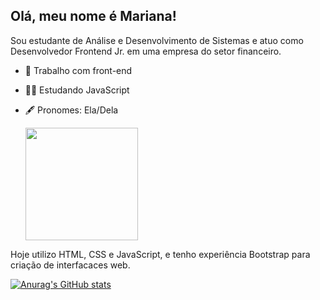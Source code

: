 ## Olá, meu nome é Mariana!

Sou estudante de Análise e Desenvolvimento de Sistemas e atuo como Desenvolvedor Frontend Jr. em uma empresa do setor financeiro. 

- 💼 Trabalho com front-end
- 👩‍💻 Estudando JavaScript
- 🖋️ Pronomes: Ela/Dela

  <div>
    <a href="https://www.linkedin.com/in/mariana-lopes-6b2a72155/"></a>
    <img height="180em" src="https://github-readme-stats.vercel.app/api?username=mfrancy&show_icons=true&theme=dracula&include_all_commits=true&show_owner=true" />
<!--     <img height="180em"> -->
  </div>

Hoje utilizo HTML, CSS e JavaScript, e tenho experiência Bootstrap para criação de interfacaces web.   


[![Anurag's GitHub stats]()](https://github.com/mfrancy/github-readme-stats)

